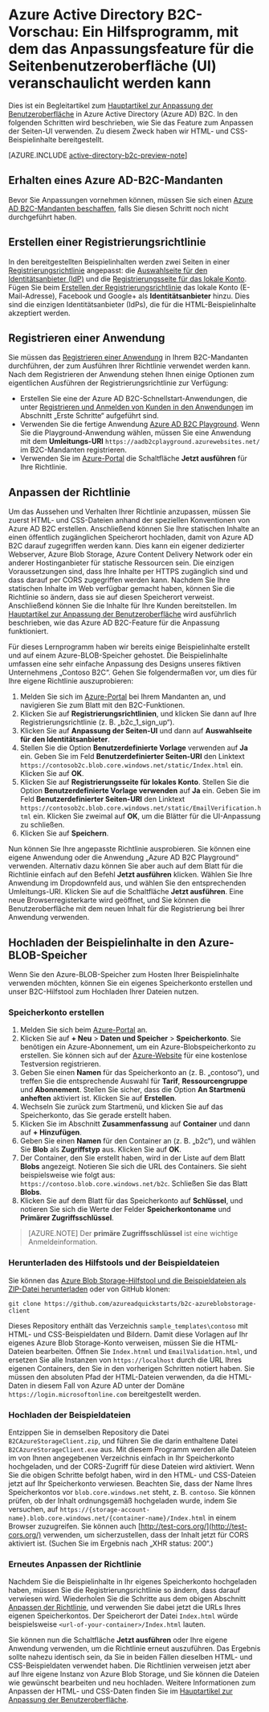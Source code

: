 <properties
	pageTitle="Azure Active Directory B2C-Vorschau: Hilfsprogramm für die Anpassung der Seiten-UI | Microsoft Azure"
	description="Ein Hilfsprogramm, mit dem das Anpassungsfeature für die Seiten-UI in Azure Active Directory B2C veranschaulicht werden kann"
	services="active-directory-b2c"
	documentationCenter=""
	authors="swkrish"
	manager="msmbaldwin"
	editor="bryanla"/>

<tags
	ms.service="active-directory-b2c"
	ms.workload="identity"
	ms.tgt_pltfrm="na"
	ms.devlang="na"
	ms.topic="article"
	ms.date="12/22/2015"
	ms.author="swkrish"/>

# Azure Active Directory B2C-Vorschau: Ein Hilfsprogramm, mit dem das Anpassungsfeature für die Seitenbenutzeroberfläche (UI) veranschaulicht werden kann

Dies ist ein Begleitartikel zum [Hauptartikel zur Anpassung der Benutzeroberfläche](active-directory-b2c-reference-ui-customization.md) in Azure Active Directory (Azure AD) B2C. In den folgenden Schritten wird beschrieben, wie Sie das Feature zum Anpassen der Seiten-UI verwenden. Zu diesem Zweck haben wir HTML- und CSS-Beispielinhalte bereitgestellt.

[AZURE.INCLUDE [active-directory-b2c-preview-note](../../includes/active-directory-b2c-preview-note.md)]

## Erhalten eines Azure AD-B2C-Mandanten

Bevor Sie Anpassungen vornehmen können, müssen Sie sich einen [Azure AD B2C-Mandanten beschaffen](active-directory-b2c-get-started.md), falls Sie diesen Schritt noch nicht durchgeführt haben.

## Erstellen einer Registrierungsrichtlinie

In den bereitgestellten Beispielinhalten werden zwei Seiten in einer [Registrierungsrichtlinie](active-directory-b2c-reference-policies.md#how-to-create-a-sign-up-policy) angepasst: die [Auswahlseite für den Identitätsanbieter (IdP)](active-directory-b2c-reference-ui-customization.md#identity-provider-selection-page) und die [Registrierungsseite für das lokale Konto](active-directory-b2c-reference-ui-customization.md#local-account-sign-up-page). Fügen Sie beim [Erstellen der Registrierungsrichtlinie](active-directory-b2c-reference-policies.md#how-to-create-a-sign-up-policy) das lokale Konto (E-Mail-Adresse), Facebook und Google+ als **Identitätsanbieter** hinzu. Dies sind die einzigen Identitätsanbieter (IdPs), die für die HTML-Beispielinhalte akzeptiert werden.

## Registrieren einer Anwendung

Sie müssen das [Registrieren einer Anwendung](active-directory-b2c-app-registration.md) in Ihrem B2C-Mandanten durchführen, der zum Ausführen Ihrer Richtlinie verwendet werden kann. Nach dem Registrieren der Anwendung stehen Ihnen einige Optionen zum eigentlichen Ausführen der Registrierungsrichtlinie zur Verfügung:

- Erstellen Sie eine der Azure AD B2C-Schnellstart-Anwendungen, die unter [Registrieren und Anmelden von Kunden in den Anwendungen](active-directory-b2c-overview.md#getting-started) im Abschnitt „Erste Schritte“ aufgeführt sind.
- Verwenden Sie die fertige Anwendung [Azure AD B2C Playground](https://aadb2cplayground.azurewebsites.net). Wenn Sie die Playground-Anwendung wählen, müssen Sie eine Anwendung mit dem **Umleitungs-URI** `https://aadb2cplayground.azurewebsites.net/` im B2C-Mandanten registrieren.
- Verwenden Sie im [Azure-Portal](https://portal.azure.com/) die Schaltfläche **Jetzt ausführen** für Ihre Richtlinie.

## Anpassen der Richtlinie

Um das Aussehen und Verhalten Ihrer Richtlinie anzupassen, müssen Sie zuerst HTML- und CSS-Dateien anhand der speziellen Konventionen von Azure AD B2C erstellen. Anschließend können Sie Ihre statischen Inhalte an einen öffentlich zugänglichen Speicherort hochladen, damit von Azure AD B2C darauf zugegriffen werden kann. Dies kann ein eigener dedizierter Webserver, Azure Blob Storage, Azure Content Delivery Network oder ein anderer Hostinganbieter für statische Ressourcen sein. Die einzigen Voraussetzungen sind, dass Ihre Inhalte per HTTPS zugänglich sind und dass darauf per CORS zugegriffen werden kann. Nachdem Sie Ihre statischen Inhalte im Web verfügbar gemacht haben, können Sie die Richtlinie so ändern, dass sie auf diesen Speicherort verweist. Anschließend können Sie die Inhalte für Ihre Kunden bereitstellen. Im [Hauptartikel zur Anpassung der Benutzeroberfläche](active-directory-b2c-reference-ui-customization.md) wird ausführlich beschrieben, wie das Azure AD B2C-Feature für die Anpassung funktioniert.

Für dieses Lernprogramm haben wir bereits einige Beispielinhalte erstellt und auf einem Azure-BLOB-Speicher gehostet. Die Beispielinhalte umfassen eine sehr einfache Anpassung des Designs unseres fiktiven Unternehmens „Contoso B2C“. Gehen Sie folgendermaßen vor, um dies für Ihre eigene Richtlinie auszuprobieren:

1. Melden Sie sich im [Azure-Portal](https://portal.azure.com/) bei Ihrem Mandanten an, und navigieren Sie zum Blatt mit den B2C-Funktionen.
2. Klicken Sie auf **Registrierungsrichtlinien**, und klicken Sie dann auf Ihre Registrierungsrichtlinie (z. B. „b2c\_1\_sign\_up“).
3. Klicken Sie auf **Anpassung der Seiten-UI** und dann auf **Auswahlseite für den Identitätsanbieter**.
4. Stellen Sie die Option **Benutzerdefinierte Vorlage** verwenden auf **Ja** ein. Geben Sie im Feld **Benutzerdefinierter Seiten-URI** den Linktext `https://contosob2c.blob.core.windows.net/static/Index.html` ein. Klicken Sie auf **OK**.
5. Klicken Sie auf **Registrierungsseite für lokales Konto**. Stellen Sie die Option **Benutzerdefinierte Vorlage verwenden** auf **Ja** ein. Geben Sie im Feld **Benutzerdefinierter Seiten-URI** den Linktext `https://contosob2c.blob.core.windows.net/static/EmailVerification.html` ein. Klicken Sie zweimal auf **OK**, um die Blätter für die UI-Anpassung zu schließen.
6. Klicken Sie auf **Speichern**.

Nun können Sie Ihre angepasste Richtlinie ausprobieren. Sie können eine eigene Anwendung oder die Anwendung „Azure AD B2C Playground“ verwenden. Alternativ dazu können Sie aber auch auf dem Blatt für die Richtlinie einfach auf den Befehl **Jetzt ausführen** klicken. Wählen Sie Ihre Anwendung im Dropdownfeld aus, und wählen Sie den entsprechenden Umleitungs-URI. Klicken Sie auf die Schaltfläche **Jetzt ausführen**. Eine neue Browserregisterkarte wird geöffnet, und Sie können die Benutzeroberfläche mit dem neuen Inhalt für die Registrierung bei Ihrer Anwendung verwenden.

## Hochladen der Beispielinhalte in den Azure-BLOB-Speicher

Wenn Sie den Azure-BLOB-Speicher zum Hosten Ihrer Beispielinhalte verwenden möchten, können Sie ein eigenes Speicherkonto erstellen und unser B2C-Hilfstool zum Hochladen Ihrer Dateien nutzen.

### Speicherkonto erstellen

1. Melden Sie sich beim [Azure-Portal](https://portal.azure.com/) an.
2. Klicken Sie auf **+ Neu** > **Daten und Speicher** > **Speicherkonto**. Sie benötigen ein Azure-Abonnement, um ein Azure-Blobspeicherkonto zu erstellen. Sie können sich auf der [Azure-Website](https://azure.microsoft.com/pricing/free-trial/) für eine kostenlose Testversion registrieren.
3. Geben Sie einen **Namen** für das Speicherkonto an (z. B. „contoso“), und treffen Sie die entsprechende Auswahl für **Tarif**, **Ressourcengruppe** und **Abonnement**. Stellen Sie sicher, dass die Option **An Startmenü anheften** aktiviert ist. Klicken Sie auf **Erstellen**.
4. Wechseln Sie zurück zum Startmenü, und klicken Sie auf das Speicherkonto, das Sie gerade erstellt haben.
5. Klicken Sie im Abschnitt **Zusammenfassung** auf **Container** und dann auf **+ Hinzufügen**.
6. Geben Sie einen **Namen** für den Container an (z. B. „b2c“), und wählen Sie **Blob** als **Zugriffstyp** aus. Klicken Sie auf **OK**.
7. Der Container, den Sie erstellt haben, wird in der Liste auf dem Blatt **Blobs** angezeigt. Notieren Sie sich die URL des Containers. Sie sieht beispielsweise wie folgt aus: `https://contoso.blob.core.windows.net/b2c`. Schließen Sie das Blatt **Blobs**.
8. Klicken Sie auf dem Blatt für das Speicherkonto auf **Schlüssel**, und notieren Sie sich die Werte der Felder **Speicherkontoname** und **Primärer Zugriffsschlüssel**.

> [AZURE.NOTE]
	Der **primäre Zugriffsschlüssel** ist eine wichtige Anmeldeinformation.

### Herunterladen des Hilfstools und der Beispieldateien

Sie können das [Azure Blob Storage-Hilfstool und die Beispieldateien als ZIP-Datei herunterladen](https://github.com/azureadquickstarts/b2c-azureblobstorage-client/archive/master.zip) oder von GitHub klonen:

```
git clone https://github.com/azureadquickstarts/b2c-azureblobstorage-client
```

Dieses Repository enthält das Verzeichnis `sample_templates\contoso` mit HTML- und CSS-Beispieldaten und Bildern. Damit diese Vorlagen auf Ihr eigenes Azure Blob Storage-Konto verweisen, müssen Sie die HTML-Dateien bearbeiten. Öffnen Sie `Index.htnml` und `EmailValidation.html`, und ersetzen Sie alle Instanzen von `https://localhost` durch die URL Ihres eigenen Containers, den Sie in den vorherigen Schritten notiert haben. Sie müssen den absoluten Pfad der HTML-Dateien verwenden, da die HTML-Daten in diesem Fall von Azure AD unter der Domäne `https://login.microsoftonline.com` bereitgestellt werden.

### Hochladen der Beispieldateien

Entzippen Sie in demselben Repository die Datei `B2CAzureStorageClient.zip`, und führen Sie die darin enthaltene Datei `B2CAzureStorageClient.exe` aus. Mit diesem Programm werden alle Dateien im von Ihnen angegebenen Verzeichnis einfach in Ihr Speicherkonto hochgeladen, und der CORS-Zugriff für diese Dateien wird aktiviert. Wenn Sie die obigen Schritte befolgt haben, wird in den HTML- und CSS-Dateien jetzt auf Ihr Speicherkonto verwiesen. Beachten Sie, dass der Name Ihres Speicherkontos vor `blob.core.windows.net` steht, z. B. `contoso`. Sie können prüfen, ob der Inhalt ordnungsgemäß hochgeladen wurde, indem Sie versuchen, auf `https://{storage-account-name}.blob.core.windows.net/{container-name}/Index.html` in einem Browser zuzugreifen. Sie können auch [http://test-cors.org/](http://test-cors.org/) verwenden, um sicherzustellen, dass der Inhalt jetzt für CORS aktiviert ist. (Suchen Sie im Ergebnis nach „XHR status: 200“.)

### Erneutes Anpassen der Richtlinie

Nachdem Sie die Beispielinhalte in Ihr eigenes Speicherkonto hochgeladen haben, müssen Sie die Registrierungsrichtlinie so ändern, dass darauf verwiesen wird. Wiederholen Sie die Schritte aus dem obigen Abschnitt [Anpassen der Richtlinie](#customize-your-policy), und verwenden Sie dabei jetzt die URLs Ihres eigenen Speicherkontos. Der Speicherort der Datei `Index.html` würde beispielsweise `<url-of-your-container>/Index.html` lauten.

Sie können nun die Schaltfläche **Jetzt ausführen** oder Ihre eigene Anwendung verwenden, um die Richtlinie erneut auszuführen. Das Ergebnis sollte nahezu identisch sein, da Sie in beiden Fällen dieselben HTML- und CSS-Beispieldaten verwendet haben. Die Richtlinien verweisen jetzt aber auf Ihre eigene Instanz von Azure Blob Storage, und Sie können die Dateien wie gewünscht bearbeiten und neu hochladen. Weitere Informationen zum Anpassen der HTML- und CSS-Daten finden Sie im [Hauptartikel zur Anpassung der Benutzeroberfläche](active-directory-b2c-reference-ui-customization.md).

<!---HONumber=AcomDC_0224_2016-->